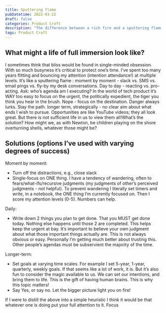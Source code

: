 ```yaml
---
title: Sputtering flame
pubDatetime: 2022-03-22
draft: false
categories: Product Craft
description: "The difference between a rich fire and a sputtering flame"
tags: Product Craft
---
```


## What might a life of full immersion look like?
I sometimes think that bliss would be found in single-minded obsession. With so much busyness it’s critical to protect one’s time. I’ve spent too many years flitting and bouncing  my attention (intention attendance!) at multiple levels. It’s like a sputtering flame :
moment by moment - slack vs. SMS vs. email pings vs. fly-by my desk conversations.
Day to day - reacting vs. pro-acting. Ask: who’s agenda am I executing? In the world of tech product it’s WAY too easy to focus on the urgent, the politically expedient, the tiger you think you hear in the brush. Nope - focus on the destination. Danger always lurks. Stay the path.
longer term, strategically - no clear aim about what ends I wish to pursue. Opportunities are like YouTube videos; they all look great. But there is not sufficient life in us to view them all!What’s the solution? How might we, as with Newton, be children playing on the shore overturning shells, whatever those might be?

## Solutions (options I’ve used with varying degrees of success)

Moment by moment:
- Turn off the distractions, e.g., close slack
- Single-focus on ONE thing. I have a tendency of wandering, often to fears/what-ifs/recursive judgments (my judgments of other’s perceived judgments - not helpful). To prevent wandering I literally set timers and write, in a notebook, the ONE thing I’m currently focused on. Then I score my attention levels (0-5). Numbers can help.

Daily:
- Write down 2 things you plan to get done. That you MUST get done today. Nothing else happens until those 2 are completed. This helps keep the urgent at bay. It’s important to believe your own judgment about what those important things actually are. This is not always obvious or easy. Personally I’m getting much better about trusting this. Other people’s agendas must be subservient the majority of the time.

Longer-term:
- Set goals at varying time scales. For example I set 5-year, 1-year, quarterly, weekly goals. If that seems like a lot of work, it is. But it’s also fun to consider the magic available to us. We can set our intentions, and bring them to life. This is the gift of having human brains. This is why this topic matters!
- Say Yes, or say no. Let the bigger picture light you on fire!

If I were to distill the above into a simple heuristic I think it would be that whatever one is doing put your full attention to it. Focus
